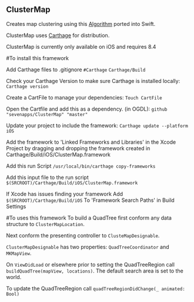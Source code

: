 ## ClusterMap
Creates map clustering using this [Algorithm](https://robots.thoughtbot.com/how-to-handle-large-amounts-of-data-on-maps) ported into Swift.

ClusterMap uses [Carthage](https://github.com/Carthage/Carthage) for distribution.

ClusterMap is currently only available on iOS and requires 8.4

#To install this framework

Add Carthage files to .gitignore
`#Carthage`
`Carthage/Build`

Check your Carthage Version to make sure Carthage is installed locally:
`Carthage version`

Create a CartFile to manage your dependencies:
`Touch CartFile`

Open the Cartfile and add this as a dependency. (in OGDL):
`github "sevenapps/ClusterMap" "master"`

Update your project to include the framework:
`Carthage update --platform iOS`

Add the framework to 'Linked Frameworks and Libraries' in the Xcode Project by dragging and dropping the framework created in Carthage/Build/iOS/ClusterMap.framework

Add this run Script
`/usr/local/bin/carthage copy-frameworks`

Add this input file to the run script
`$(SRCROOT)/Carthage/Build/iOS/ClusterMap.framework`

If Xcode has issues finding your framework Add
`$(SRCROOT)/Carthage/Build/iOS`
To 'Framework Search Paths' in Build Settings



#To uses this framework
To build a QuadTree first conform any data structure to `ClusterMapLocation`.

Next conform the presenting controller to `ClusteMapDesignable`.

`ClusterMapDesignable` has two properties: `QuadTreeCoordinator` and `MKMapView`.

On `ViewDidLoad` or elsewhere prior to setting the QuadTreeRegion call `buildQuadTree(mapView, locations)`.
The default search area is set to the world.

To update the QuadTreeRegion call `quadTreeRegionDidChange(_ animated: Bool)`

